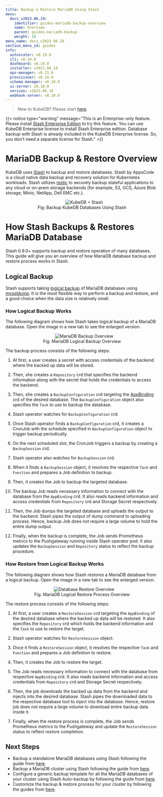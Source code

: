```yaml
---
title: Backup & Restore MariaDB Using Stash
menu:
  docs_v2023.06.19:
    identifier: guides-mariadb-backup-overview
    name: Overview
    parent: guides-mariadb-backup
    weight: 10
menu_name: docs_v2023.06.19
section_menu_id: guides
info:
  autoscaler: v0.19.0
  cli: v0.34.0
  dashboard: v0.10.0
  installer: v2023.06.19
  ops-manager: v0.21.0
  provisioner: v0.34.0
  schema-manager: v0.10.0
  ui-server: v0.10.0
  version: v2023.06.19
  webhook-server: v0.10.0
---
```


> New to KubeDB? Please start [here](/docs/v2023.06.19/README).

{{< notice type="warning" message="This is an Enterprise-only feature. Please install [Stash Enterprise Edition](https://stash.run/docs/latest/setup/install/enterprise/) to try this feature. You can use KubeDB Enterprise license to install Stash Enterprise edition. Database backup with Stash is already included in the KubeDB Enterprise license. So, you don't need a separate license for Stash." >}}

# MariaDB Backup & Restore Overview

KubeDB uses [Stash](https://stash.run) to backup and restore databases. Stash by AppsCode is a cloud native data backup and recovery solution for Kubernetes workloads. Stash utilizes [restic](https://github.com/restic/restic) to securely backup stateful applications to any cloud or on-prem storage backends (for example, S3, GCS, Azure Blob storage, Minio, NetApp, Dell EMC etc.).

<figure align="center">
  <img alt="KubeDB + Stash" src="/docs/v2023.06.19/images/kubedb_plus_stash.svg">
<figcaption align="center">Fig: Backup KubeDB Databases Using Stash</figcaption>
</figure>

# How Stash Backups & Restores MariaDB Database

Stash 0.9.0+ supports backup and restore operation of many databases. This guide will give you an overview of how MariaDB database backup and restore process works in Stash.

## Logical Backup

Stash supports taking [logical backup](https://mariadb.com/kb/en/backup-and-restore-overview/#logical-vs-physical-backups) of MariaDB databases using [mysqldump](https://mariadb.com/kb/en/mysqldump/). It is the most flexible way to perform a backup and restore, and a good choice when the data size is relatively small.

### How Logical Backup Works

The following diagram shows how Stash takes logical backup of a MariaDB database. Open the image in a new tab to see the enlarged version.

<figure align="center">
  <img alt="MariaDB Backup Overview" src="/docs/v2023.06.19/guides/mariadb/backup/overview/images/mariadb-logical-backup.svg">
  <figcaption align="center">Fig: MariaDB Logical Backup Overview</figcaption>
</figure>

The backup process consists of the following steps:

1. At first, a user creates a secret with access credentials of the backend where the backed up data will be stored.

2. Then, she creates a `Repository` crd that specifies the backend information along with the secret that holds the credentials to access the backend.

3. Then, she creates a `BackupConfiguration` crd targeting the [AppBinding](/docs/v2023.06.19/guides/mariadb/concepts/appbinding/) crd of the desired database. The `BackupConfiguration` object also specifies the `Task` to use to backup the database.

4. Stash operator watches for `BackupConfiguration` crd.

5. Once Stash operator finds a `BackupConfiguration` crd, it creates a CronJob with the schedule specified in `BackupConfiguration` object to trigger backup periodically.

6. On the next scheduled slot, the CronJob triggers a backup by creating a `BackupSession` crd.

7. Stash operator also watches for `BackupSession` crd.

8. When it finds a `BackupSession` object, it resolves the respective `Task` and `Function` and prepares a Job definition to backup.

9. Then, it creates the Job to backup the targeted database.

10. The backup Job reads necessary information to connect with the database from the `AppBinding` crd. It also reads backend information and access credentials from `Repository` crd and Storage Secret respectively.

11. Then, the Job dumps the targeted database and uploads the output to the backend. Stash pipes the output of dump command to uploading process. Hence, backup Job does not require a large volume to hold the entire dump output.

12. Finally, when the backup is complete, the Job sends Prometheus metrics to the Pushgateway running inside Stash operator pod. It also updates the `BackupSession` and `Repository` status to reflect the backup procedure.

### How Restore from Logical Backup Works

The following diagram shows how Stash restores a MariaDB database from a logical backup. Open the image in a new tab to see the enlarged version.

<figure align="center">
  <img alt="Database Restore Overview" src="/docs/v2023.06.19/guides/mariadb/backup/overview/images/mariadb-logical-restore.svg">
  <figcaption align="center">Fig: MariaDB Logical Restore Process Overview</figcaption>
</figure>

The restore process consists of the following steps:

1. At first, a user creates a `RestoreSession` crd targeting the `AppBinding` of the desired database where the backed up data will be restored. It also specifies the `Repository` crd which holds the backend information and the `Task` to use to restore the target.

2. Stash operator watches for `RestoreSession` object.

3. Once it finds a `RestoreSession` object, it resolves the respective `Task` and `Function` and prepares a Job definition to restore.

4. Then, it creates the Job to restore the target.

5. The Job reads necessary information to connect with the database from respective `AppBinding` crd. It also reads backend information and access credentials from `Repository` crd and Storage Secret respectively.

6. Then, the job downloads the backed up data from the backend and injects into the desired database. Stash pipes the downloaded data to the respective database tool to inject into the database. Hence, restore job does not require a large volume to download entire backup data inside it.

7. Finally, when the restore process is complete, the Job sends Prometheus metrics to the Pushgateway and update the `RestoreSession` status to reflect restore completion.

## Next Steps

- Backup a standalone MariaDB databases using Stash following the guide from [here](/docs/v2023.06.19/guides/mariadb/backup/logical/standalone/).
- Backup a MariaDB cluster using Stash following the guide from [here](/docs/v2023.06.19/guides/mariadb/backup/logical/cluster/).
- Configure a generic backup template for all the MariaDB databases of your cluster using Stash Auto-backup by following the guide from [here](/docs/v2023.06.19/guides/mariadb/backup/auto-backup/).
- Customize the backup & restore process for your cluster by following the guides from [here](/docs/v2023.06.19/guides/mariadb/backup/customization/).
